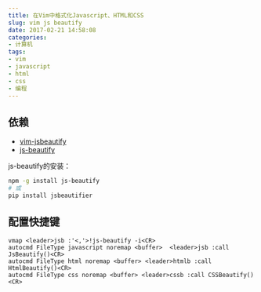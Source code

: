 ```yaml
---
title: 在Vim中格式化Javascript、HTML和CSS
slug: vim js beautify
date: 2017-02-21 14:58:08
categories:
- 计算机
tags:
- vim
- javascript
- html
- css
- 编程
---
```


## 依赖

* [vim-jsbeautify](https://github.com/maksimr/vim-jsbeautify)
* [js-beautify](https://github.com/beautify-web/js-beautify)

js-beautify的安装：

```bash
npm -g install js-beautify
# 或
pip install jsbeautifier
```

## 配置快捷键

```vim
vmap <leader>jsb :'<,'>!js-beautify -i<CR>
autocmd FileType javascript noremap <buffer>  <leader>jsb :call JsBeautify()<CR>
autocmd FileType html noremap <buffer> <leader>htmlb :call HtmlBeautify()<CR>
autocmd FileType css noremap <buffer> <leader>cssb :call CSSBeautify()<CR>
```
